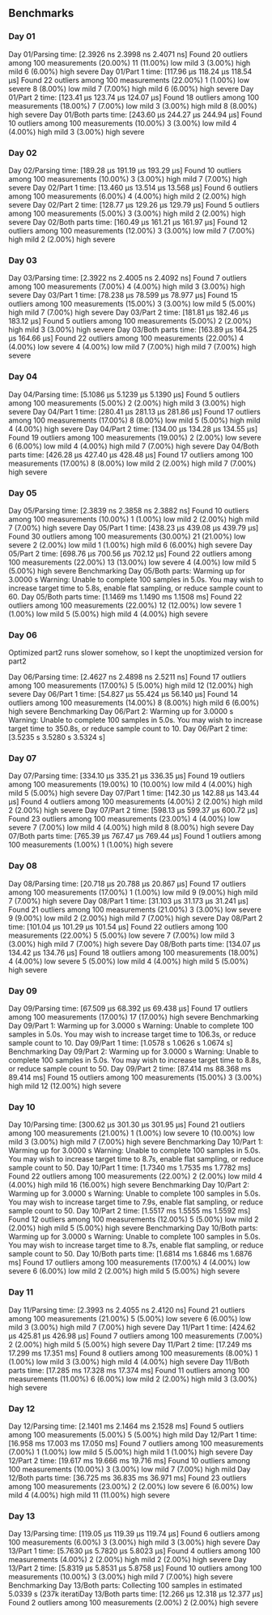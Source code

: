 ## Benchmarks

### Day 01

Day 01/Parsing          time:   [2.3926 ns 2.3998 ns 2.4071 ns]
Found 20 outliers among 100 measurements (20.00%)
  11 (11.00%) low mild
  3 (3.00%) high mild
  6 (6.00%) high severe
Day 01/Part 1           time:   [117.96 µs 118.24 µs 118.54 µs]
Found 22 outliers among 100 measurements (22.00%)
  1 (1.00%) low severe
  8 (8.00%) low mild
  7 (7.00%) high mild
  6 (6.00%) high severe
Day 01/Part 2           time:   [123.41 µs 123.74 µs 124.07 µs]
Found 18 outliers among 100 measurements (18.00%)
  7 (7.00%) low mild
  3 (3.00%) high mild
  8 (8.00%) high severe
Day 01/Both parts       time:   [243.60 µs 244.27 µs 244.94 µs]
Found 10 outliers among 100 measurements (10.00%)
  3 (3.00%) low mild
  4 (4.00%) high mild
  3 (3.00%) high severe

### Day 02

Day 02/Parsing          time:   [189.28 µs 191.19 µs 193.29 µs]
Found 10 outliers among 100 measurements (10.00%)
  3 (3.00%) high mild
  7 (7.00%) high severe
Day 02/Part 1           time:   [13.460 µs 13.514 µs 13.568 µs]
Found 6 outliers among 100 measurements (6.00%)
  4 (4.00%) high mild
  2 (2.00%) high severe
Day 02/Part 2           time:   [128.77 µs 129.26 µs 129.79 µs]
Found 5 outliers among 100 measurements (5.00%)
  3 (3.00%) high mild
  2 (2.00%) high severe
Day 02/Both parts       time:   [160.49 µs 161.21 µs 161.97 µs]
Found 12 outliers among 100 measurements (12.00%)
  3 (3.00%) low mild
  7 (7.00%) high mild
  2 (2.00%) high severe

### Day 03

Day 03/Parsing          time:   [2.3922 ns 2.4005 ns 2.4092 ns]
Found 7 outliers among 100 measurements (7.00%)
  4 (4.00%) high mild
  3 (3.00%) high severe
Day 03/Part 1           time:   [78.238 µs 78.599 µs 78.977 µs]
Found 15 outliers among 100 measurements (15.00%)
  3 (3.00%) low mild
  5 (5.00%) high mild
  7 (7.00%) high severe
Day 03/Part 2           time:   [181.81 µs 182.46 µs 183.12 µs]
Found 5 outliers among 100 measurements (5.00%)
  2 (2.00%) high mild
  3 (3.00%) high severe
Day 03/Both parts       time:   [163.89 µs 164.25 µs 164.66 µs]
Found 22 outliers among 100 measurements (22.00%)
  4 (4.00%) low severe
  4 (4.00%) low mild
  7 (7.00%) high mild
  7 (7.00%) high severe

### Day 04

Day 04/Parsing          time:   [5.1086 µs 5.1239 µs 5.1390 µs]
Found 5 outliers among 100 measurements (5.00%)
  2 (2.00%) high mild
  3 (3.00%) high severe
Day 04/Part 1           time:   [280.41 µs 281.13 µs 281.86 µs]
Found 17 outliers among 100 measurements (17.00%)
  8 (8.00%) low mild
  5 (5.00%) high mild
  4 (4.00%) high severe
Day 04/Part 2           time:   [134.00 µs 134.28 µs 134.55 µs]
Found 19 outliers among 100 measurements (19.00%)
  2 (2.00%) low severe
  6 (6.00%) low mild
  4 (4.00%) high mild
  7 (7.00%) high severe
Day 04/Both parts       time:   [426.28 µs 427.40 µs 428.48 µs]
Found 17 outliers among 100 measurements (17.00%)
  8 (8.00%) low mild
  2 (2.00%) high mild
  7 (7.00%) high severe

### Day 05

Day 05/Parsing          time:   [2.3839 ns 2.3858 ns 2.3882 ns]
Found 10 outliers among 100 measurements (10.00%)
  1 (1.00%) low mild
  2 (2.00%) high mild
  7 (7.00%) high severe
Day 05/Part 1           time:   [438.23 µs 439.08 µs 439.79 µs]
Found 30 outliers among 100 measurements (30.00%)
  21 (21.00%) low severe
  2 (2.00%) low mild
  1 (1.00%) high mild
  6 (6.00%) high severe
Day 05/Part 2           time:   [698.76 µs 700.56 µs 702.12 µs]
Found 22 outliers among 100 measurements (22.00%)
  13 (13.00%) low severe
  4 (4.00%) low mild
  5 (5.00%) high severe
Benchmarking Day 05/Both parts: Warming up for 3.0000 s
Warning: Unable to complete 100 samples in 5.0s. You may wish to increase target time to 5.8s, enable flat sampling, or reduce sample count to 60.
Day 05/Both parts       time:   [1.1469 ms 1.1490 ms 1.1508 ms]
Found 22 outliers among 100 measurements (22.00%)
  12 (12.00%) low severe
  1 (1.00%) low mild
  5 (5.00%) high mild
  4 (4.00%) high severe

### Day 06

Optimized part2 runs slower somehow, so I kept the unoptimized version for part2

Day 06/Parsing          time:   [2.4627 ns 2.4898 ns 2.5211 ns]
Found 17 outliers among 100 measurements (17.00%)
  5 (5.00%) high mild
  12 (12.00%) high severe
Day 06/Part 1           time:   [54.827 µs 55.424 µs 56.140 µs]
Found 14 outliers among 100 measurements (14.00%)
  8 (8.00%) high mild
  6 (6.00%) high severe
Benchmarking Day 06/Part 2: Warming up for 3.0000 s
Warning: Unable to complete 100 samples in 5.0s. You may wish to increase target time to 350.8s, or reduce sample count to 10.
Day 06/Part 2           time:   [3.5235 s 3.5280 s 3.5324 s]

### Day 07

Day 07/Parsing          time:   [334.10 µs 335.21 µs 336.35 µs]
Found 19 outliers among 100 measurements (19.00%)
  10 (10.00%) low mild
  4 (4.00%) high mild
  5 (5.00%) high severe
Day 07/Part 1           time:   [142.30 µs 142.88 µs 143.44 µs]
Found 4 outliers among 100 measurements (4.00%)
  2 (2.00%) high mild
  2 (2.00%) high severe
Day 07/Part 2           time:   [598.13 µs 599.37 µs 600.72 µs]
Found 23 outliers among 100 measurements (23.00%)
  4 (4.00%) low severe
  7 (7.00%) low mild
  4 (4.00%) high mild
  8 (8.00%) high severe
Day 07/Both parts       time:   [765.39 µs 767.47 µs 769.44 µs]
Found 1 outliers among 100 measurements (1.00%)
  1 (1.00%) high severe

### Day 08

Day 08/Parsing          time:   [20.718 µs 20.788 µs 20.867 µs]
Found 17 outliers among 100 measurements (17.00%)
  1 (1.00%) low mild
  9 (9.00%) high mild
  7 (7.00%) high severe
Day 08/Part 1           time:   [31.103 µs 31.173 µs 31.241 µs]
Found 21 outliers among 100 measurements (21.00%)
  3 (3.00%) low severe
  9 (9.00%) low mild
  2 (2.00%) high mild
  7 (7.00%) high severe
Day 08/Part 2           time:   [101.04 µs 101.29 µs 101.54 µs]
Found 22 outliers among 100 measurements (22.00%)
  5 (5.00%) low severe
  7 (7.00%) low mild
  3 (3.00%) high mild
  7 (7.00%) high severe
Day 08/Both parts       time:   [134.07 µs 134.42 µs 134.76 µs]
Found 18 outliers among 100 measurements (18.00%)
  4 (4.00%) low severe
  5 (5.00%) low mild
  4 (4.00%) high mild
  5 (5.00%) high severe

### Day 09

Day 09/Parsing          time:   [67.509 µs 68.392 µs 69.438 µs]
Found 17 outliers among 100 measurements (17.00%)
  17 (17.00%) high severe
Benchmarking Day 09/Part 1: Warming up for 3.0000 s
Warning: Unable to complete 100 samples in 5.0s. You may wish to increase target time to 106.3s, or reduce sample count to 10.
Day 09/Part 1           time:   [1.0578 s 1.0626 s 1.0674 s]
Benchmarking Day 09/Part 2: Warming up for 3.0000 s
Warning: Unable to complete 100 samples in 5.0s. You may wish to increase target time to 8.8s, or reduce sample count to 50.
Day 09/Part 2           time:   [87.414 ms 88.368 ms 89.414 ms]
Found 15 outliers among 100 measurements (15.00%)
  3 (3.00%) high mild
  12 (12.00%) high severe

### Day 10

Day 10/Parsing          time:   [300.62 µs 301.30 µs 301.95 µs]
Found 21 outliers among 100 measurements (21.00%)
  1 (1.00%) low severe
  10 (10.00%) low mild
  3 (3.00%) high mild
  7 (7.00%) high severe
Benchmarking Day 10/Part 1: Warming up for 3.0000 s
Warning: Unable to complete 100 samples in 5.0s. You may wish to increase target time to 8.7s, enable flat sampling, or reduce sample count to 50.
Day 10/Part 1           time:   [1.7340 ms 1.7535 ms 1.7782 ms]
Found 22 outliers among 100 measurements (22.00%)
  2 (2.00%) low mild
  4 (4.00%) high mild
  16 (16.00%) high severe
Benchmarking Day 10/Part 2: Warming up for 3.0000 s
Warning: Unable to complete 100 samples in 5.0s. You may wish to increase target time to 7.9s, enable flat sampling, or reduce sample count to 50.
Day 10/Part 2           time:   [1.5517 ms 1.5555 ms 1.5592 ms]
Found 12 outliers among 100 measurements (12.00%)
  5 (5.00%) low mild
  2 (2.00%) high mild
  5 (5.00%) high severe
Benchmarking Day 10/Both parts: Warming up for 3.0000 s
Warning: Unable to complete 100 samples in 5.0s. You may wish to increase target time to 8.7s, enable flat sampling, or reduce sample count to 50.
Day 10/Both parts       time:   [1.6814 ms 1.6846 ms 1.6876 ms]
Found 17 outliers among 100 measurements (17.00%)
  4 (4.00%) low severe
  6 (6.00%) low mild
  2 (2.00%) high mild
  5 (5.00%) high severe

### Day 11

Day 11/Parsing          time:   [2.3993 ns 2.4055 ns 2.4120 ns]
Found 21 outliers among 100 measurements (21.00%)
  5 (5.00%) low severe
  6 (6.00%) low mild
  3 (3.00%) high mild
  7 (7.00%) high severe
Day 11/Part 1           time:   [424.62 µs 425.81 µs 426.98 µs]
Found 7 outliers among 100 measurements (7.00%)
  2 (2.00%) high mild
  5 (5.00%) high severe
Day 11/Part 2           time:   [17.249 ms 17.299 ms 17.351 ms]
Found 8 outliers among 100 measurements (8.00%)
  1 (1.00%) low mild
  3 (3.00%) high mild
  4 (4.00%) high severe
Day 11/Both parts       time:   [17.285 ms 17.328 ms 17.374 ms]
Found 11 outliers among 100 measurements (11.00%)
  6 (6.00%) low mild
  2 (2.00%) high mild
  3 (3.00%) high severe

### Day 12

Day 12/Parsing          time:   [2.1401 ms 2.1464 ms 2.1528 ms]
Found 5 outliers among 100 measurements (5.00%)
  5 (5.00%) high mild
Day 12/Part 1           time:   [16.958 ms 17.003 ms 17.050 ms]
Found 7 outliers among 100 measurements (7.00%)
  1 (1.00%) low mild
  5 (5.00%) high mild
  1 (1.00%) high severe
Day 12/Part 2           time:   [19.617 ms 19.666 ms 19.716 ms]
Found 10 outliers among 100 measurements (10.00%)
  3 (3.00%) low mild
  7 (7.00%) high mild
Day 12/Both parts       time:   [36.725 ms 36.835 ms 36.971 ms]
Found 23 outliers among 100 measurements (23.00%)
  2 (2.00%) low severe
  6 (6.00%) low mild
  4 (4.00%) high mild
  11 (11.00%) high severe

### Day 13

Day 13/Parsing          time:   [119.05 µs 119.39 µs 119.74 µs]
Found 6 outliers among 100 measurements (6.00%)
  3 (3.00%) high mild
  3 (3.00%) high severe
Day 13/Part 1           time:   [5.7630 µs 5.7820 µs 5.8023 µs]
Found 4 outliers among 100 measurements (4.00%)
  2 (2.00%) high mild
  2 (2.00%) high severe
Day 13/Part 2           time:   [5.8319 µs 5.8531 µs 5.8758 µs]
Found 10 outliers among 100 measurements (10.00%)
  3 (3.00%) high mild
  7 (7.00%) high severe
Benchmarking Day 13/Both parts: Collecting 100 samples in estimated 5.0339 s (237k iteratiDay 13/Both parts       time:   [12.266 µs 12.318 µs 12.377 µs]
Found 2 outliers among 100 measurements (2.00%)
  2 (2.00%) high severe
